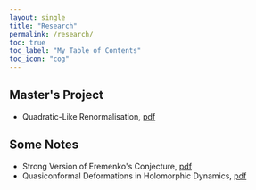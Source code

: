 ```yaml
---
layout: single
title: "Research"
permalink: /research/
toc: true
toc_label: "My Table of Contents"
toc_icon: "cog"
---
```


## Master's Project
  * Quadratic-Like Renormalisation, [pdf](/files/masters-thesis.pdf)

## Some Notes
  * Strong Version of Eremenko's Conjecture, [pdf](/files/eremenko-lyubich-class.pdf)
  * Quasiconformal Deformations in Holomorphic Dynamics, [pdf](/files/quasiconformal-deformations.pdf)
